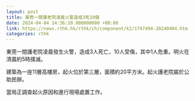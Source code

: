 ```yaml
---
layout: post
title: 東莞一間護老院凌晨火警造成3死10傷
date: 2024-04-04 14:36:20.000000000 +08:00
link: https://news.rthk.hk/rthk/ch/component/k2/1747494-20240404.htm
categories: rthk
---
```


東莞一間護老院凌晨發生火警，造成3人死亡，10人受傷，其中1人危重。明火在清晨約5時撲滅。

建築為一座11層高樓房，起火位於第三層，面積約20平方米。起火護老院屬於公助民辦。

當局正調查起火原因和進行現場處置工作。

